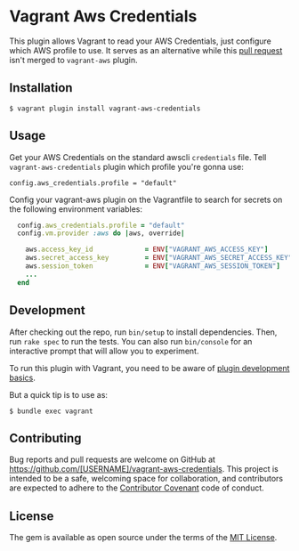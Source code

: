 # Vagrant Aws Credentials

This plugin allows Vagrant to read your AWS Credentials, just configure which AWS profile to use.
It serves as an alternative while this [pull request](https://github.com/mitchellh/vagrant-aws/pull/441) isn't merged to `vagrant-aws` plugin.

## Installation

    $ vagrant plugin install vagrant-aws-credentials

## Usage

Get your AWS Credentials on the standard awscli `credentials` file.
Tell `vagrant-aws-credentials` plugin which profile you're gonna use:
```
config.aws_credentials.profile = "default"
```

Config your vagrant-aws plugin on the Vagrantfile to search for secrets on the following environment variables:
```ruby
  config.aws_credentials.profile = "default"
  config.vm.provider :aws do |aws, override|

    aws.access_key_id             = ENV["VAGRANT_AWS_ACCESS_KEY"]
    aws.secret_access_key         = ENV["VAGRANT_AWS_SECRET_ACCESS_KEY"]
    aws.session_token             = ENV["VAGRANT_AWS_SESSION_TOKEN"]
    ...
  end
```

## Development

After checking out the repo, run `bin/setup` to install dependencies. Then, run `rake spec` to run the tests. You can also run `bin/console` for an interactive prompt that will allow you to experiment.

To run this plugin with Vagrant, you need to be aware of [plugin development basics](https://www.vagrantup.com/docs/plugins/development-basics.html).

But a quick tip is to use as:

    $ bundle exec vagrant

## Contributing

Bug reports and pull requests are welcome on GitHub at https://github.com/[USERNAME]/vagrant-aws-credentials. This project is intended to be a safe, welcoming space for collaboration, and contributors are expected to adhere to the [Contributor Covenant](http://contributor-covenant.org) code of conduct.


## License

The gem is available as open source under the terms of the [MIT License](http://opensource.org/licenses/MIT).

